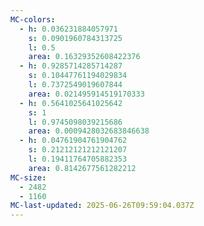 ```yaml
---
MC-colors:
  - h: 0.036231884057971
    s: 0.0901960784313725
    l: 0.5
    area: 0.16329352608422376
  - h: 0.9285714285714287
    s: 0.10447761194029834
    l: 0.7372549019607844
    area: 0.021495914519170333
  - h: 0.5641025641025642
    s: 1
    l: 0.9745098039215686
    area: 0.0009428032683846638
  - h: 0.04761904761904762
    s: 0.21212121212121207
    l: 0.19411764705882353
    area: 0.8142677561282212
MC-size:
  - 2482
  - 1160
MC-last-updated: 2025-06-26T09:59:04.037Z
---
```

